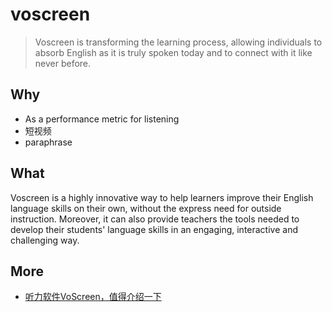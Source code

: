 # voscreen

> Voscreen is transforming the learning process, allowing individuals to absorb English as it is truly spoken today and to connect with it like never before.



## Why 

* As a performance metric for listening
* 短视频
* paraphrase

## What 

Voscreen is a highly innovative way to help learners improve their English language skills on their own, without the express need for outside instruction. Moreover, it can also provide teachers the tools needed to develop their students' language skills in an engaging, interactive and challenging way.


## More

* [听力软件VoScreen，值得介绍一下](https://zhuanlan.zhihu.com/p/65440516)